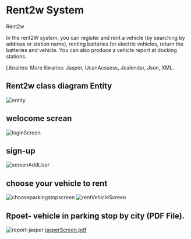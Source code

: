 # Rent2w System
Rent2w

In the rent2W system, you can register and rent a vehicle (by searching by address or station name), renting batteries for electric vehicles, return the batteries and vehicle. You can also produce a vehicle report at docking stations.


Libraries: 
More libraries: Jasper, UcanAcssess, Jcalendar, Json, XML. 


## Rent2w class diagram Entity
![entity](https://user-images.githubusercontent.com/60628997/77307263-9d51cc80-6d01-11ea-8918-c197f5a1f0ed.png)

## welocome screan
![loginScreen](https://user-images.githubusercontent.com/60628997/77531588-d756d600-6e9b-11ea-944f-0c8e57e0553e.png)

## sign-up
![screenAddUser](https://user-images.githubusercontent.com/60628997/77535517-61566d00-6ea3-11ea-9dc0-563e1d3bc564.png)

## choose your vehicle to rent
![chooseparkingstopscreen](https://user-images.githubusercontent.com/60628997/77572197-3a199300-6ed7-11ea-83db-5955206442e8.png)
![rentVehicleScreen](https://user-images.githubusercontent.com/60628997/77572204-3be35680-6ed7-11ea-85b9-431881a6afa9.png)

## Rpoet- vehicle in parking stop by city (PDF File).  
![report-jasper](https://user-images.githubusercontent.com/60628997/77518871-2e9e7b80-6e87-11ea-8daf-59e0ccfc35ac.png)
[jasperScreen.pdf](https://github.com/AyalaGranat/Rent2w/files/4379590/jasperScreen.pdf)

